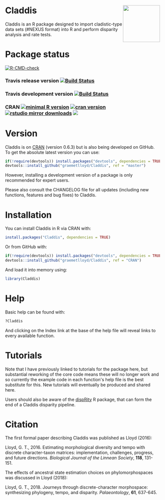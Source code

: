 # Claddis <img src="man/figures/logo.png" align="right" width="120" />

Claddis is an R package designed to import cladistic-type data sets (#NEXUS format) into R and perform disparity analysis and rate tests.

# Package status

  <!-- badges: start -->
  [![R-CMD-check](https://github.com/graemetlloyd/Claddis/actions/workflows/R-CMD-check.yaml/badge.svg)](https://github.com/graemetlloyd/Claddis/actions/workflows/R-CMD-check.yaml)
  <!-- badges: end -->
  
### Travis release version [![Build Status](https://travis-ci.com/graemetlloyd/Claddis.svg?branch=CRAN)](https://travis-ci.com/graemetlloyd/Claddis)

### Travis development version [![Build Status](https://travis-ci.com/graemetlloyd/Claddis.svg?branch=master)](https://travis-ci.com/graemetlloyd/Claddis)

### CRAN [![minimal R version](https://img.shields.io/badge/R%3E%3D-3.5.0-6666ff.svg)](https://cran.r-project.org/) [![cran version](https://www.r-pkg.org/badges/version/Claddis)](https://cran.r-project.org/package=Claddis) [![rstudio mirror downloads](http://cranlogs.r-pkg.org/badges/grand-total/Claddis)](https://github.com/r-hub/cranlogs.app) ![](http://cranlogs.r-pkg.org/badges/Claddis)

# Version

Claddis is on [CRAN](https://cran.r-project.org/package=Claddis) (version 0.6.3) but is also being developed on GitHub. To get the absolute latest version you can use:

```r
if(!require(devtools)) install.packages("devtools", dependencies = TRUE)
devtools::install_github("graemetlloyd/Claddis", ref = "master")
```

However, installing a development version of a package is only recommended for expert users.

Please also consult the CHANGELOG file for all updates (including new functions, features and bug fixes) to Claddis.

# Installation

You can install Claddis in R via CRAN with:

```r
install.packages("Claddis", dependencies = TRUE)
```

Or from GitHub with:

```r
if(!require(devtools)) install.packages("devtools", dependencies = TRUE)
devtools::install_github("graemetlloyd/Claddis", ref = "CRAN")
```

And load it into memory using:

```r
library(Claddis)
```

# Help

Basic help can be found with:

```r
?Claddis
```

And clicking on the Index link at the base of the help file will reveal links to every available function.

# Tutorials

Note that I have previously linked to tutorials for the package here, but substantial reworking of the core code means these will no longer work and so currently the example code in each function's help file is the best substitute for this. New tutorials will eventually be produced and shared here.

Users should also be aware of the [dispRity](https://cran.r-project.org/package=dispRity) R package, that can form the end of a Claddis disparity pipeline.

# Citation

The first formal paper describing Claddis was published as Lloyd (2016):

Lloyd, G. T., 2016. Estimating morphological diversity and tempo with discrete character-taxon matrices: implementation, challenges, progress, and future directions. *Biological Journal of the Linnean Society*, **118**, 131-151.

The effects of ancestral state estimation choices on phylomorphospaces was discussed in Lloyd (2018):

Lloyd, G. T., 2018. Journeys through discrete-character morphospace: synthesizing phylogeny, tempo, and disparity. *Palaeontology*, **61**, 637-645.
